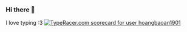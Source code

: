 ### Hi there 👋
I love typing :3 
<a href="https://data.typeracer.com/pit/profile?user=hoangbaoan1901&ref=badge" target="_top"><img src="https://data.typeracer.com/misc/badge?user=hoangbaoan1901" border="0" alt="TypeRacer.com scorecard for user hoangbaoan1901"/></a>
<!--
**hoangbaoan1901/hoangbaoan1901** is a ✨ _special_ ✨ repository because its `README.md` (this file) appears on your GitHub profile.

Here are some ideas to get you started:

- 🔭 I’m currently working on ...
- 🌱 I’m currently learning ...
- 👯 I’m looking to collaborate on ...
- 🤔 I’m looking for help with ...
- 💬 Ask me about ...
- 📫 How to reach me: ...
- 😄 Pronouns: ...
- ⚡ Fun fact: ...
-->
